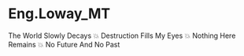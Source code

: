 # Eng.Loway_MT
The World Slowly Decays 💥 Destruction Fills My Eyes 💥 Nothing Here Remains 💥 No Future And No Past
